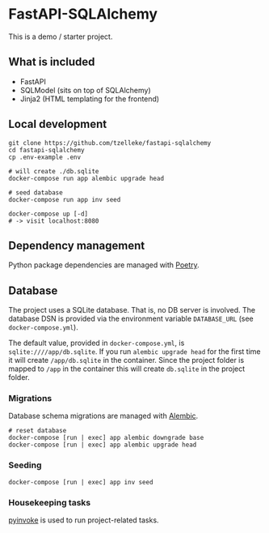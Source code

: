 # FastAPI-SQLAlchemy

This is a demo / starter project.

## What is included

- FastAPI
- SQLModel (sits on top of SQLAlchemy)
- Jinja2 (HTML templating for the frontend)

## Local development

```shell
git clone https://github.com/tzelleke/fastapi-sqlalchemy
cd fastapi-sqlalchemy
cp .env-example .env

# will create ./db.sqlite
docker-compose run app alembic upgrade head

# seed database
docker-compose run app inv seed

docker-compose up [-d]
# -> visit localhost:8080
```

## Dependency management

Python package dependencies are managed with [Poetry](https://python-poetry.org/).

## Database

The project uses a SQLite database.
That is, no DB server is involved.
The database DSN is provided via the environment variable `DATABASE_URL` (see `docker-compose.yml`).

The default value, provided in `docker-compose.yml`, is `sqlite:////app/db.sqlite`.
If you run `alembic upgrade head` for the first time it will create `/app/db.sqlite` in the container.
Since the project folder is mapped to `/app` in the container this will create `db.sqlite` in the project folder.

### Migrations

Database schema migrations are managed with [Alembic](https://alembic.sqlalchemy.org/en/latest/index.html).

```shell
# reset database
docker-compose [run | exec] app alembic downgrade base
docker-compose [run | exec] app alembic upgrade head
```

### Seeding

```shell
docker-compose [run | exec] app inv seed
```

### Housekeeping tasks

[pyinvoke](https://docs.pyinvoke.org/en/stable/getting-started.html) is used to run project-related tasks.
